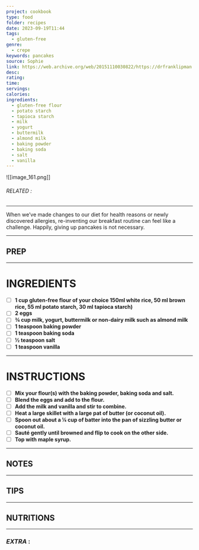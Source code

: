 ```yaml
---
project: cookbook
type: food
folder: recipes
date: 2023-09-19T11:44
tags:
  - gluten-free
genre:
  - crepe
keywords: pancakes
source: Sophie
link: https://web.archive.org/web/20151110030822/https://drfranklipman.com/easy-gluten-free-pancakes/
desc: 
rating: 
time: 
servings: 
calories: 
ingredients:
  - gluten-free flour
  - potato starch
  - tapioca starch
  - milk
  - yogurt
  - buttermilk
  - almond milk
  - baking powder
  - baking soda
  - salt
  - vanilla
---
```


![[image_161.png]]
###### *RELATED* : 
---
When we’ve made changes to our diet for health reasons or newly discovered allergies, re-inventing our breakfast routine can feel like a challenge. Happily, giving up pancakes is not necessary.

---
## PREP



---
# INGREDIENTS

- [ ] **1 cup gluten-free flour of your choice 150ml white rice, 50 ml brown rice, 55 ml potato starch, 30 ml tapioca starch)** 
- [ ] **2 eggs**
- [ ] **¾ cup milk, yogurt, buttermilk or non-dairy milk such as almond milk**
- [ ] **1 teaspoon baking powder**
- [ ] **1 teaspoon baking soda**
- [ ] **½ teaspoon salt**
- [ ] **1 teaspoon vanilla**

---
# INSTRUCTIONS

- [ ] **Mix your flour(s) with the baking powder, baking soda and salt.** 
- [ ] **Blend the eggs and add to the flour.** 
- [ ] **Add the milk and vanilla and stir to combine.**
- [ ] **Heat a large skillet with a large pat of butter (or coconut oil).**  
- [ ] **Spoon out about a ¼ cup of batter into the pan of sizzling butter or coconut oil.**
- [ ] **Sauté gently until browned and flip to cook on the other side.** 
- [ ] **Top with maple syrup.**

---
## NOTES



---
## TIPS



---
## NUTRITIONS



---
### *EXTRA* :



